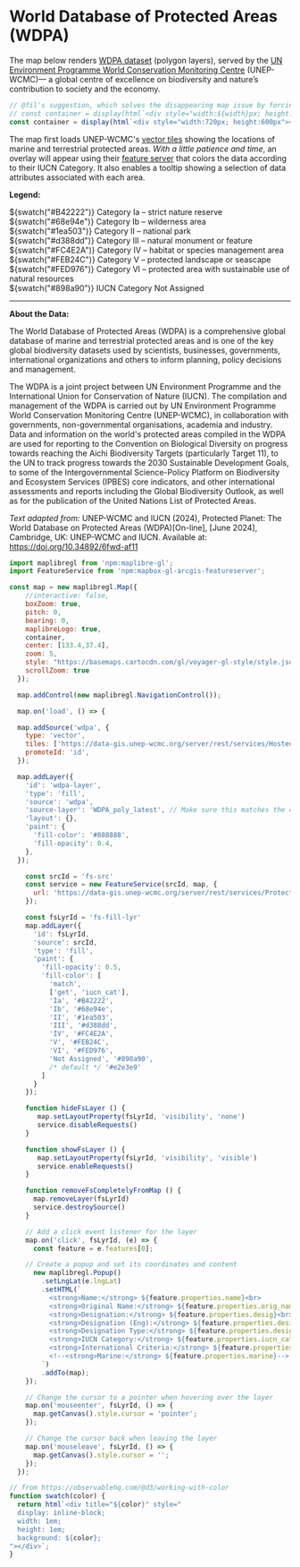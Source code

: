 # World Database of Protected Areas (WDPA)

The map below renders [WDPA dataset](https://www.protectedplanet.net/en/thematic-areas/wdpa) (polygon layers), served by the [UN Environment Programme World Conservation Monitoring Centre](https://www.unep-wcmc.org/) (UNEP-WCMC)&mdash; a global centre of excellence on biodiversity and nature’s contribution to society and the economy.

```js
// @fil's suggestion, which solves the disappearing map issue by forcing the map to be re-drawn 
// const container = display(html`<div style="width:${width}px; height:600px"></div>`)
const container = display(html`<div style="width:720px; height:600px"></div>`)
```

The map first loads UNEP-WCMC's [vector tiles](https://data-gis.unep-wcmc.org/server/rest/services/Hosted/wdpa_latest_vts/VectorTileServer) showing the locations of marine and terrestrial protected areas. _With a little patience and time_, an overlay will appear using their [feature server](https://data-gis.unep-wcmc.org/server/rest/services/ProtectedSites/The_World_Database_of_Protected_Areas/FeatureServer/) that colors the data according to their IUCN Category. It also enables a tooltip showing a selection of data attributes associated with each area.

<link rel='stylesheet' href='https://unpkg.com/maplibre-gl@4.3.2/dist/maplibre-gl.css' />
<style>
  .maplibregl-popup-content{
    color: black;
}
</style>

<strong>Legend:</strong></p>

${swatch("#B42222")} Category Ia – strict nature reserve<br>
${swatch("#68e94e")} Category Ib – wilderness area<br>
${swatch("#1ea503")} Category II – national park<br>
${swatch("#d388dd")} Category III – natural monument or feature<br>
${swatch("#FC4E2A")} Category IV – habitat or species management area<br>
${swatch("#FEB24C")} Category V – protected landscape or seascape<br>
${swatch("#FED976")} Category VI – protected area with sustainable use of natural resources<br>
${swatch("#898a90")} IUCN Category Not Assigned<br>

---

**About the Data:**

The World Database of Protected Areas (WDPA) is a comprehensive global database of marine and terrestrial protected areas and is one of the key global biodiversity datasets used by scientists, businesses, governments, international organizations and others to inform planning, policy decisions and management.

The WDPA is a joint project between UN Environment Programme and the International Union for Conservation of Nature (IUCN). The compilation and management of the WDPA is carried out by UN Environment Programme World Conservation Monitoring Centre (UNEP-WCMC), in collaboration with governments, non-governmental organisations, academia and industry. Data and information on the world's protected areas compiled in the WDPA are used for reporting to the Convention on Biological Diversity on progress towards reaching the Aichi Biodiversity Targets (particularly Target 11), to the UN to track progress towards the 2030 Sustainable Development Goals, to some of the Intergovernmental Science-Policy Platform on Biodiversity and Ecosystem Services (IPBES) core indicators, and other international assessments and reports including the Global Biodiversity Outlook, as well as for the publication of the United Nations List of Protected Areas.

_Text adapted from:_ UNEP-WCMC and IUCN (2024), Protected Planet: The World Database on Protected Areas (WDPA)[On-line], [June 2024], Cambridge, UK: UNEP-WCMC and IUCN. Available at: https://doi.org/10.34892/6fwd-af11


```js
import maplibregl from 'npm:maplibre-gl';
import FeatureService from 'npm:mapbox-gl-arcgis-featureserver';

const map = new maplibregl.Map({
    //interactive: false,
    boxZoom: true,
    pitch: 0,
    bearing: 0,
    maplibreLogo: true,
    container,
    center: [133.4,37.4],
    zoom: 5,
    style: "https://basemaps.cartocdn.com/gl/voyager-gl-style/style.json",
    scrollZoom: true
  });

  map.addControl(new maplibregl.NavigationControl());

  map.on('load', () => {

  map.addSource('wdpa', {
    type: 'vector',
    tiles: ['https://data-gis.unep-wcmc.org/server/rest/services/Hosted/wdpa_latest_vts/VectorTileServer/tile/{z}/{y}/{x}.pbf'],
    promoteId: 'id',
  });

  map.addLayer({
    'id': 'wdpa-layer',
    'type': 'fill',
    'source': 'wdpa',
    'source-layer': 'WDPA_poly_latest', // Make sure this matches the correct source layer name
    'layout': {},
    'paint': {
      'fill-color': '#888888',
      'fill-opacity': 0.4,
    },
  });

    const srcId = 'fs-src'
    const service = new FeatureService(srcId, map, {
      url: 'https://data-gis.unep-wcmc.org/server/rest/services/ProtectedSites/The_World_Database_of_Protected_Areas/FeatureServer/1'
    });

    const fsLyrId = 'fs-fill-lyr'
    map.addLayer({
      'id': fsLyrId,
      'source': srcId,
      'type': 'fill',
      'paint': {
        'fill-opacity': 0.5,
        'fill-color': [
          'match',
          ['get', 'iucn_cat'],
          'Ia', '#B42222',
          'Ib', '#68e94e',
          'II', '#1ea503',
          'III', '#d388dd',
          'IV', '#FC4E2A',
          'V', '#FEB24C',
          'VI', '#FED976',
          'Not Assigned', '#898a90',
          /* default */ '#e2e3e9'
        ]
      }
    });

    function hideFsLayer () {
       map.setLayoutProperty(fsLyrId, 'visibility', 'none')
       service.disableRequests()
    }

    function showFsLayer () {
       map.setLayoutProperty(fsLyrId, 'visibility', 'visible')
       service.enableRequests()
    }

    function removeFsCompletelyFromMap () {
      map.removeLayer(fsLyrId)
      service.destroySource()
    }

    // Add a click event listener for the layer
    map.on('click', fsLyrId, (e) => {
      const feature = e.features[0];

    // Create a popup and set its coordinates and content
      new maplibregl.Popup()
        .setLngLat(e.lngLat)
        .setHTML(`
          <strong>Name:</strong> ${feature.properties.name}<br>
          <strong>Original Name:</strong> ${feature.properties.orig_name}<br>
          <strong>Designation:</strong> ${feature.properties.desig}<br>
          <strong>Designation (Eng):</strong> ${feature.properties.desig_eng}<br>
          <strong>Designation Type:</strong> ${feature.properties.desig_type}<br>
          <strong>IUCN Category:</strong> ${feature.properties.iucn_cat}<br>
          <strong>International Criteria:</strong> ${feature.properties.int_crit}<br>
          <!--<strong>Marine:</strong> ${feature.properties.marine}-->
        `)
        .addTo(map);
    });

    // Change the cursor to a pointer when hovering over the layer
    map.on('mouseenter', fsLyrId, () => {
      map.getCanvas().style.cursor = 'pointer';
    });

    // Change the cursor back when leaving the layer
    map.on('mouseleave', fsLyrId, () => {
      map.getCanvas().style.cursor = '';
    });
  });
```

```js
// from https://observablehq.com/@d3/working-with-color
function swatch(color) {
  return html`<div title="${color}" style="
  display: inline-block;
  width: 1em;
  height: 1em;
  background: ${color};
"></div>`;
}
```

